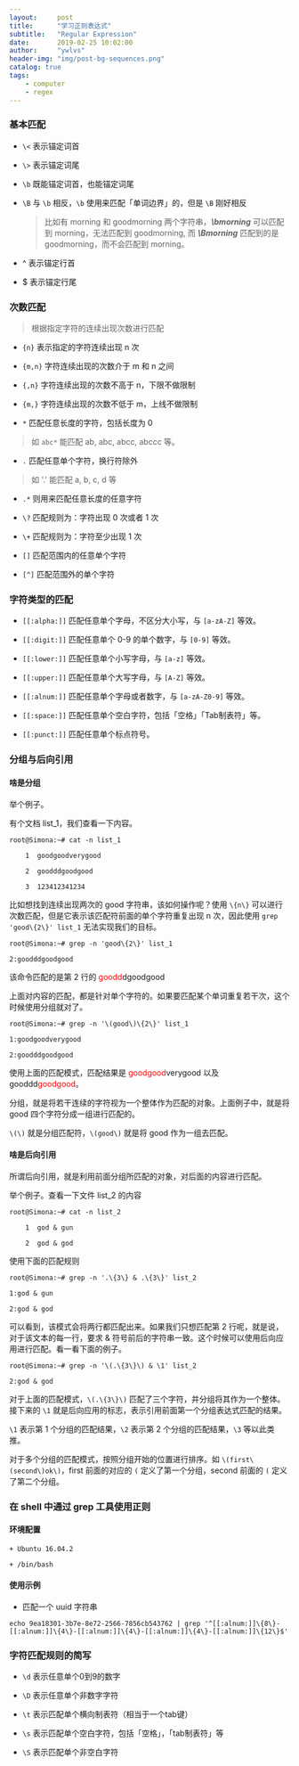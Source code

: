 ```yaml
---
layout:     post
title:      "学习正则表达式"
subtitle:   "Regular Expression"
date:       2019-02-25 10:02:00
author:     "ywlvs"
header-img: "img/post-bg-sequences.png"
catalog: true
tags:
    - computer
    - regex
---
```


<style>
    .red {
        color: red;
    }
</style>

### 基本匹配

+ `\<` 表示锚定词首

+ `\>` 表示锚定词尾

+ `\b` 既能锚定词首，也能锚定词尾

+ `\B` 与 `\b` 相反，`\b` 使用来匹配「单词边界」的，但是 `\B` 刚好相反
    > 比如有 morning 和 goodmorning 两个字符串，***\bmorning*** 可以匹配到 morning，无法匹配到 goodmorning, 而 **_\Bmorning_** 匹配到的是 goodmorning，而不会匹配到 morning。

+ ^ 表示锚定行首

+ $ 表示锚定行尾


### 次数匹配

> 根据指定字符的连续出现次数进行匹配

+ `{n}` 表示指定的字符连续出现 n 次

+ `{m,n}` 字符连续出现的次数介于 m 和 n 之间

+ `{,n}` 字符连续出现的次数不高于 n，下限不做限制

+ `{m,}` 字符连续出现的次数不低于 m，上线不做限制

+ `*` 匹配任意长度的字符，包括长度为 0

> 如 `abc*` 能匹配 ab, abc, abcc, abccc 等。

+ `.` 匹配任意单个字符，换行符除外

> 如 '.' 能匹配 a, b, c, d 等

+ `.*` 则用来匹配任意长度的任意字符

+ `\?` 匹配规则为：字符出现 0 次或者 1 次

+ `\+` 匹配规则为：字符至少出现 1 次

+ `[]` 匹配范围内的任意单个字符

+ `[^]` 匹配范围外的单个字符


### 字符类型的匹配

+ `[[:alpha:]]` 匹配任意单个字母，不区分大小写，与 `[a-zA-Z]` 等效。

+ `[[:digit:]]` 匹配任意单个 0-9 的单个数字，与 `[0-9]` 等效。

+ `[[:lower:]]` 匹配任意单个小写字母，与 `[a-z]` 等效。

+ `[[:upper:]]` 匹配任意单个大写字母，与 `[A-Z]` 等效。

+ `[[:alnum:]]` 匹配任意单个字母或者数字，与 `[a-zA-Z0-9]` 等效。

+  `[[:space:]]` 匹配任意单个空白字符，包括「空格」「Tab制表符」等。

+ `[[:punct:]]` 匹配任意单个标点符号。

### 分组与后向引用

#### 啥是分组

举个例子。

有个文档 list_1，我们查看一下内容。

```
root@Simona:~# cat -n list_1

    1  goodgoodverygood

    2  goodddgoodgood

    3  123412341234
```

比如想找到连续出现两次的 good 字符串，该如何操作呢？使用 `\{n\}` 可以进行次数匹配，但是它表示该匹配符前面的单个字符重复出现 n 次，因此使用 `grep 'good\{2\}' list_1` 无法实现我们的目标。

```
root@Simona:~# grep -n 'good\{2\}' list_1

2:goodddgoodgood
```

该命令匹配的是第 2 行的 <span class="red">goodd</span>dgoodgood

上面对内容的匹配，都是针对单个字符的。如果要匹配某个单词重复若干次，这个时候使用分组就对了。


```
root@Simona:~# grep -n '\(good\)\{2\}' list_1

1:goodgoodverygood

2:goodddgoodgood
```

使用上面的匹配模式，匹配结果是 <span class="red">goodgood</span>verygood 以及 gooddd<span class="red">goodgood</span>。

分组，就是将若干连续的字符视为一个整体作为匹配的对象。上面例子中，就是将 good 四个字符分成一组进行匹配的。

`\(\)` 就是分组匹配符，`\(good\)` 就是将 good 作为一组去匹配。

#### 啥是后向引用

所谓后向引用，就是利用前面分组所匹配的对象，对后面的内容进行匹配。

举个例子。查看一下文件 list_2 的内容

```
root@Simona:~# cat -n list_2

    1  god & gun

    2  god & god
```

使用下面的匹配规则

```
root@Simona:~# grep -n '.\{3\} & .\{3\}' list_2

1:god & gun

2:god & god
```

可以看到，该模式会将两行都匹配出来。如果我们只想匹配第 2 行呢，就是说，对于该文本的每一行，要求 & 符号前后的字符串一致。这个时候可以使用后向应用进行匹配。看一看下面的例子。

```
root@Simona:~# grep -n '\(.\{3\}\) & \1' list_2

2:god & god
```

对于上面的匹配模式，`\(.\{3\}\)` 匹配了三个字符，并分组将其作为一个整体。接下来的 `\1` 就是后向应用的标志，表示引用前面第一个分组表达式匹配的结果。

`\1` 表示第 1 个分组的匹配结果，`\2` 表示第 2 个分组的匹配结果，`\3` 等以此类推。

对于多个分组的匹配模式，按照分组开始的位置进行排序。如 `\(first\(second\)ok\)`，first 前面的对应的 `(` 定义了第一个分组，second 前面的 `(` 定义了第二个分组。

### 在 shell 中通过 grep 工具使用正则

#### 环境配置

    + Ubuntu 16.04.2

    + /bin/bash

#### 使用示例

+ 匹配一个 uuid 字符串

```
echo 9ea18301-3b7e-8e72-2566-7856cb543762 | grep '^[[:alnum:]]\{8\}-[[:alnum:]]\{4\}-[[:alnum:]]\{4\}-[[:alnum:]]\{4\}-[[:alnum:]]\{12\}$'
```

### 字符匹配规则的简写

+ `\d` 表示任意单个0到9的数字

+ `\D` 表示任意单个非数字字符

+ `\t` 表示匹配单个横向制表符（相当于一个tab键）

+ `\s` 表示匹配单个空白字符，包括「空格」，「tab制表符」等

+ `\S` 表示匹配单个非空白字符

